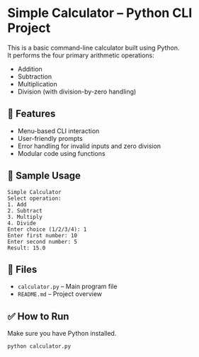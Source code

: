 
# Simple Calculator – Python CLI Project

This is a basic command-line calculator built using Python.  
It performs the four primary arithmetic operations:

- Addition
- Subtraction
- Multiplication
- Division (with division-by-zero handling)

## 🔧 Features

- Menu-based CLI interaction
- User-friendly prompts
- Error handling for invalid inputs and zero division
- Modular code using functions

## 🧪 Sample Usage

```
Simple Calculator
Select operation:
1. Add
2. Subtract
3. Multiply
4. Divide
Enter choice (1/2/3/4): 1
Enter first number: 10
Enter second number: 5
Result: 15.0
```

## 📁 Files

- `calculator.py` – Main program file
- `README.md` – Project overview

## ✅ How to Run

Make sure you have Python installed.

```bash
python calculator.py
```

